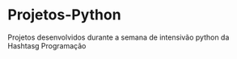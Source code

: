 # Projetos-Python
Projetos desenvolvidos durante a semana de intensivão python da Hashtasg Programação
